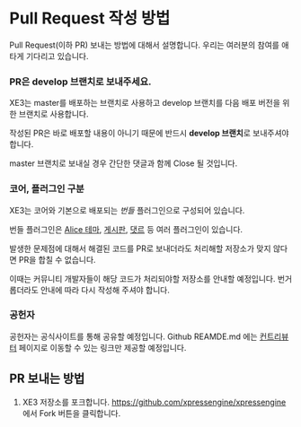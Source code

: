 # Pull Request 작성 방법
Pull Request(이하 PR) 보내는 방법에 대해서 설명합니다.
우리는 여러분의 참여를 애타게 기다리고 있습니다.

### PR은 develop 브랜치로 보내주세요.
XE3는 master를 배포하는 브랜치로 사용하고 develop 브랜치를 다음 배포 버전을 위한 브랜치로 사용합니다.

작성된 PR은 바로 배포할 내용이 아니기 때문에 반드시 **develop 브랜치**로 보내주셔야 합니다.

master 브랜치로 보내실 경우 간단한 댓글과 함께 Close 될 것입니다.


### 코어, 플러그인 구분
XE3는 코어와 기본으로 배포되는 *번들* 플러그인으로 구성되어 있습니다.

번들 플러그인은 [Alice 테마](https://github.com/xpressengine/plugin-alice),
[게시판](https://github.com/xpressengine/plugin-board), [댓르](https://github.com/xpressengine/plugin-comment) 등 여러 플러그인이 있습니다.

발생한 문제점에 대해서 해결된 코드를 PR로 보내더라도 처리해할 저장소가 맞지 않다면 PR을 합칠 수 없습니다.

이때는 커뮤니티 개발자들이 해당 코드가 처리되야할 저장소를 안내할 예정입니다. 번거롭더라도 안내에 따라 다시 작성해 주셔야 합니다.

### 공헌자
공헌자는 공식사이트를 통해 공유할 예정입니다.
Github REAMDE.md 에는 [컨트리뷰터](https://github.com/xpressengine/xpressengine/graphs/contributors) 페이지로 이동할 수 있는 링크만 제공할 예정입니다.

## PR 보내는 방법
1. XE3 저장소를 포크합니다.
https://github.com/xpressengine/xpressengine 에서 Fork 버튼을 클릭합니다.

